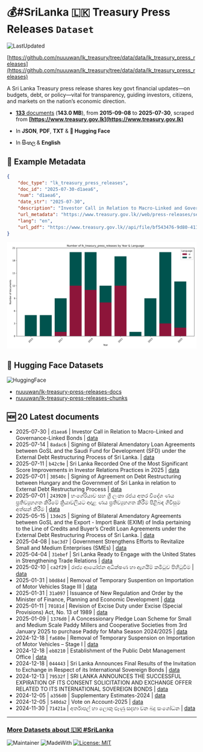 # 💰#SriLanka 🇱🇰 Treasury Press Releases `Dataset`

![LastUpdated](https://img.shields.io/badge/last_updated-2025--09--23_21:08:06-green)

[https://github.com/nuuuwan/lk_treasury/tree/data/data/lk_treasury_press_releases](https://github.com/nuuuwan/lk_treasury/tree/data/data/lk_treasury_press_releases)

A Sri Lanka Treasury press release shares key govt financial updates—on budgets, debt, or policy—vital for transparency, guiding investors, citizens, and markets on the nation’s economic direction.

- [**133** documents](https://github.com/nuuuwan/lk_treasury/tree/data/data/lk_treasury_press_releases) (**143.0 MB**), from **2015-09-08** to **2025-07-30**, scraped from **[https://www.treasury.gov.lk](https://www.treasury.gov.lk)**

- In **JSON**, **PDF**, **TXT** & **🤗 Hugging Face**

- In **සිංහල** & **English**

## 📝 Example Metadata

```json
{
    "doc_type": "lk_treasury_press_releases",
    "doc_id": "2025-07-30-d1aea6",
    "num": "d1aea6",
    "date_str": "2025-07-30",
    "description": "Investor Call in Relation to Macro-Linked and Governance-Linked Bonds",
    "url_metadata": "https://www.treasury.gov.lk//web/press-releases/section/2025",
    "lang": "en",
    "url_pdf": "https://www.treasury.gov.lk//api/file/bf543476-9d80-4115-8f1f-4b1eb0a8526c"
}
```

![Chart](https://raw.githubusercontent.com/nuuuwan/lk_treasury/refs/heads/data/data/lk_treasury_press_releases/docs_by_year_and_lang.png)

## 🤗 Hugging Face Datasets

![HuggingFace](https://img.shields.io/badge/-HuggingFace-FDEE21?style=for-the-badge&logo=HuggingFace)

- [nuuuwan/lk-treasury-press-releases-docs](https://huggingface.co/datasets/nuuuwan/lk-treasury-press-releases-docs)
- [nuuuwan/lk-treasury-press-releases-chunks](https://huggingface.co/datasets/nuuuwan/lk-treasury-press-releases-chunks)

## 🆕 20 Latest documents

- 2025-07-30 | `d1aea6` | Investor Call in Relation to Macro-Linked and Governance-Linked Bonds | [data](https://github.com/nuuuwan/lk_treasury/tree/data/data/lk_treasury_press_releases/2020s/2025/2025-07-30-d1aea6)
- 2025-07-14 | `8adac6` | Signing of Bilateral Amendatory Loan Agreements between GoSL and the Saudi Fund for Development (SFD) under the External Debt Restructuring Process of Sri Lanka. | [data](https://github.com/nuuuwan/lk_treasury/tree/data/data/lk_treasury_press_releases/2020s/2025/2025-07-14-8adac6)
- 2025-07-11 | `b42c9e` | Sri Lanka Recorded One of the Most Significant Score Improvements in Investor Relations Practices in 2025 | [data](https://github.com/nuuuwan/lk_treasury/tree/data/data/lk_treasury_press_releases/2020s/2025/2025-07-11-b42c9e)
- 2025-07-01 | `30540c` | Signing of Agreement on Debt Restructuring between Hungary and the Government of Sri Lanka in relation to External Debt Restructuring Process | [data](https://github.com/nuuuwan/lk_treasury/tree/data/data/lk_treasury_press_releases/2020s/2025/2025-07-01-30540c)
- 2025-07-01 | `243920` | හංගේරියාව සහ ශ්‍රී ලංකා රජය අතර විදේශ ණය ප්‍රතිව්‍යුහගත කිරීමේ ක්‍රියාවලියට අදාළ ණය ප්‍රතිව්‍යුහගත කිරීම පිළිබඳ ගිවිසුම අත්සන් කිරීම | [data](https://github.com/nuuuwan/lk_treasury/tree/data/data/lk_treasury_press_releases/2020s/2025/2025-07-01-243920)
- 2025-05-15 | `13de25` | Signing of Bilateral Amendatory Agreements between GoSL and the Export - Import Bank (EXIM) of India pertaining to the Line of Credits and Buyer’s Credit Loan Agreements under the External Debt Restructuring Process of Sri Lanka. | [data](https://github.com/nuuuwan/lk_treasury/tree/data/data/lk_treasury_press_releases/2020s/2025/2025-05-15-13de25)
- 2025-04-08 | `bac3d7` | Government Strengthens Efforts to Revitalize Small and Medium Enterprises (SMEs) | [data](https://github.com/nuuuwan/lk_treasury/tree/data/data/lk_treasury_press_releases/2020s/2025/2025-04-08-bac3d7)
- 2025-04-04 | `31ebef` | Sri Lanka Ready to Engage with the United States in Strengthening Trade Relations | [data](https://github.com/nuuuwan/lk_treasury/tree/data/data/lk_treasury_press_releases/2020s/2025/2025-04-04-31ebef)
- 2025-02-10 | `ca2f29` | රාජ්‍ය ආයෝජන අධීක්ෂණ හා ඇගයීම් කමිටුව පිහිටුවීම | [data](https://github.com/nuuuwan/lk_treasury/tree/data/data/lk_treasury_press_releases/2020s/2025/2025-02-10-ca2f29)
- 2025-01-31 | `b0d84d` | Removal of Temporary Suspention on Importation of Motor Vehicles Stage III | [data](https://github.com/nuuuwan/lk_treasury/tree/data/data/lk_treasury_press_releases/2020s/2025/2025-01-31-b0d84d)
- 2025-01-31 | `31a097` | Issuance of New Regulation and Order by the Minister of Finance, Planning and Economic Development | [data](https://github.com/nuuuwan/lk_treasury/tree/data/data/lk_treasury_press_releases/2020s/2025/2025-01-31-31a097)
- 2025-01-11 | `70181d` | Revision of Excise Duty under Excise (Special Provisions) Act, No. 13 of 1989 | [data](https://github.com/nuuuwan/lk_treasury/tree/data/data/lk_treasury_press_releases/2020s/2025/2025-01-11-70181d)
- 2025-01-09 | `1376d0` | A Concessionary Pledge Loan Scheme for Small and Medium Scale Paddy Millers and Cooperative Societies from 3rd January 2025 to purchase Paddy for Maha Season 2024/2025 | [data](https://github.com/nuuuwan/lk_treasury/tree/data/data/lk_treasury_press_releases/2020s/2025/2025-01-09-1376d0)
- 2024-12-18 | `fa680e` | Removal of Temporary Suspension on Importation of Motor Vehicles – Stage I | [data](https://github.com/nuuuwan/lk_treasury/tree/data/data/lk_treasury_press_releases/2020s/2024/2024-12-18-fa680e)
- 2024-12-18 | `eb8210` | Establishment of the Public Debt Management Office | [data](https://github.com/nuuuwan/lk_treasury/tree/data/data/lk_treasury_press_releases/2020s/2024/2024-12-18-eb8210)
- 2024-12-18 | `044443` | Sri Lanka Announces Final Results of the Invitation to Exchange in Respect of its International Sovereign Bonds | [data](https://github.com/nuuuwan/lk_treasury/tree/data/data/lk_treasury_press_releases/2020s/2024/2024-12-18-044443)
- 2024-12-13 | `79532f` | SRI LANKA ANNOUNCES THE SUCCESSFUL EXPIRATION OF ITS CONSENT SOLICITATION AND EXCHANGE OFFER RELATED TO ITS INTERNATIONAL SOVEREIGN BONDS | [data](https://github.com/nuuuwan/lk_treasury/tree/data/data/lk_treasury_press_releases/2020s/2024/2024-12-13-79532f)
- 2024-12-05 | `a356d0` | Supplementary Estimates-2024 | [data](https://github.com/nuuuwan/lk_treasury/tree/data/data/lk_treasury_press_releases/2020s/2024/2024-12-05-a356d0)
- 2024-12-05 | `540da2` | Vote on Account-2025 | [data](https://github.com/nuuuwan/lk_treasury/tree/data/data/lk_treasury_press_releases/2020s/2024/2024-12-05-540da2)
- 2024-11-30 | `71421a` | අර්තාපල් හා ලොකු ළූණු සදහා වන බදු සංශෝධන | [data](https://github.com/nuuuwan/lk_treasury/tree/data/data/lk_treasury_press_releases/2020s/2024/2024-11-30-71421a)

---

### [More Datasets about 🇱🇰 #SriLanka](https://github.com/nuuuwan/lk_datasets)

![Maintainer](https://img.shields.io/badge/maintainer-nuuuwan-red)
![MadeWith](https://img.shields.io/badge/made_with-python-blue)
[![License: MIT](https://img.shields.io/badge/License-MIT-yellow.svg)](https://opensource.org/licenses/MIT)
